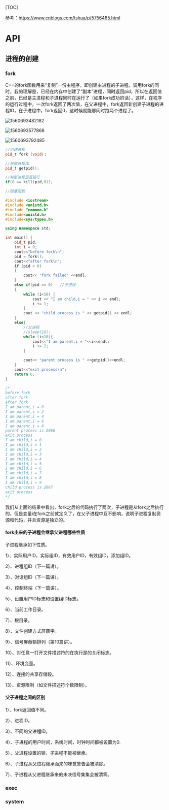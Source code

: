 [TOC]



参考：<https://www.cnblogs.com/tshua/p/5756465.html>



# API

## 进程的创建

### fork

C++的fork函数用来“复制”一份主程序，即创建主进程的子进程。调用fork的同时，我的理解是，已经在内存中创建了“副本”进程，同时返回pid，所以在返回值之前，已经是主进程和子进程同时在运行了（如果fork成功的话），这样，在程序的运行过程中，一次fork返回了两次值，在父进程中，fork返回新创建子进程的进程ID，在子进程中，fork返回0，这时候就能够同时跑两个进程了。 

![1560693482182](C:\Users\77465\AppData\Roaming\Typora\typora-user-images\1560693482182.png)

![1560693577868](C:\Users\77465\AppData\Roaming\Typora\typora-user-images\1560693577868.png)



![1560693792485](C:\Users\77465\AppData\Roaming\Typora\typora-user-images\1560693792485.png)



```C++
//创建进程
pid_t fork (void)；

//获取进程ID
pid_t getpid();

//判断进程是否运行
if(0 == kill(pid,0));

//阻塞函数

```

```C++
#include <iostream>
#include <unistd.h>
#include "common.h"
#include<unistd.h>
#include<sys/types.h>

using namespace std;

int main() {
    pid_t pid;
    int i = 0;
    cout<<"before fork\n";
    pid = fork();
    cout<<"after fork\n";
    if (pid < 0)
    {
        cout<< "fork failed" <<endl;
    }
    else if(pid == 0)   //子进程
    {
        while (i<10) {
            cout << "I am child,i = " << i << endl;
            i += 1;
        }
        cout << "child process is " << getpid() << endl;
    }
    else{
        //父进程
        //sleep(10);
        while (i<10){
            cout<<"I am parent,i = "<<i<<endl;
            i += 2;
        }

        cout<< "parent process is " <<getpid()<<endl;
    }
    cout<<"exit process\n";
    return 0;
}

/*
before fork
after fork
after fork
I am parent,i = 0
I am parent,i = 2
I am parent,i = 4
I am parent,i = 6
I am parent,i = 8
parent process is 2066
exit process
I am child,i = 0
I am child,i = 1
I am child,i = 2
I am child,i = 3
I am child,i = 4
I am child,i = 5
I am child,i = 6
I am child,i = 7
I am child,i = 8
I am child,i = 9
child process is 2067
exit process
*/
```

我们从上面的结果中看出，fork之后的代码执行了两次，子进程是从fork之后执行的，但是变量i在fork之前就定义了，在父子进程中互不影响，说明子进程复制资源和代码，并且资源是独立的。



#### fork出来的子进程会继承父进程哪些性质

子进程继承如下性质。

1）、实际用户ID，实际组ID，有效用户ID，有效组ID，添加组ID。

2）、进程组ID（下一篇讲）。

3）、对话组ID（下一篇讲）。

4）、控制终端（下一篇讲）。

5）、设置用户ID标志和设置组ID标志。

6）、当前工作目录。

7）、根目录。

8）、文件创建方式屏蔽字。

9）、信号屏蔽额排列（第10篇讲）。

10）、对任意一打开文件描述符的在执行是的关闭标志。

11）、环境变量。

12）、连接的共享存储段。

13）、资源限制（如文件描述符个数限制）。



#### 父子进程之间的区别

1）、fork返回值不同。

2）、进程ID。

3）、不同的父进程ID。

4）、子进程的用户时间，系统时间，时钟时间都被设置为0.

5）、父进程设置的锁，子进程不能被继承。

6）、子进程从父进程继承而来的味觉警告会被清除。

7）、子进程从父进程继承来的未决信号集集会被清零。



### exec





### system